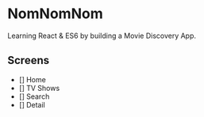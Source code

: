 # NomNomNom

Learning React & ES6 by building a Movie Discovery App.

## Screens

- [] Home
- [] TV Shows
- [] Search
- [] Detail
